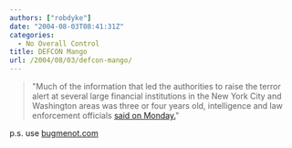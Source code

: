 ```yaml
---
authors: ["robdyke"]
date: "2004-08-03T08:41:31Z"
categories:
  - No Overall Control
title: DEFCON Mango
url: /2004/08/03/defcon-mango/
---
```

> "Much of the information that led the authorities to raise the terror alert at several large financial institutions in the New York City and Washington areas was three or four years old, intelligence and law enforcement officials [said on Monday.](http://www.nytimes.com/2004/08/03/politics/03intel.html?hp)"

p.s. use [bugmenot.com](http://www.bugmenot.com)